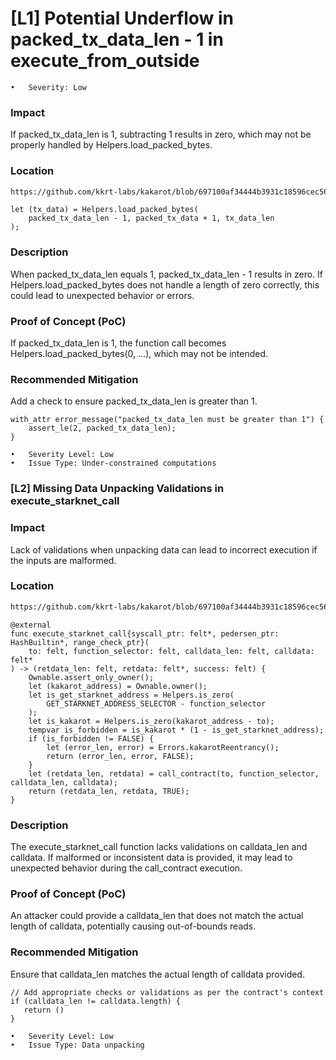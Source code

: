 # [L1] Potential Underflow in packed_tx_data_len - 1 in execute_from_outside

	•	Severity: Low

### Impact
If packed_tx_data_len is 1, subtracting 1 results in zero, which may not be properly handled by Helpers.load_packed_bytes.

### Location
```txt
https://github.com/kkrt-labs/kakarot/blob/697100af34444b3931c18596cec56c454caf28ed/src/kakarot/accounts/account_contract.cairo#L95-L149
```
```Cairo
let (tx_data) = Helpers.load_packed_bytes(
    packed_tx_data_len - 1, packed_tx_data + 1, tx_data_len
);
```
### Description
When packed_tx_data_len equals 1, packed_tx_data_len - 1 results in zero. If Helpers.load_packed_bytes does not handle a length of zero correctly, this could lead to unexpected behavior or errors.

### Proof of Concept (PoC)
If packed_tx_data_len is 1, the function call becomes Helpers.load_packed_bytes(0, ...), which may not be intended.

### Recommended Mitigation
Add a check to ensure packed_tx_data_len is greater than 1.
```Cairo
with_attr error_message("packed_tx_data_len must be greater than 1") {
    assert_le(2, packed_tx_data_len);
}
````
	•	Severity Level: Low
	•	Issue Type: Under-constrained computations

### [L2] Missing Data Unpacking Validations in execute_starknet_call

### Impact 
Lack of validations when unpacking data can lead to incorrect execution if the inputs are malformed.

### Location
```txt
https://github.com/kkrt-labs/kakarot/blob/697100af34444b3931c18596cec56c454caf28ed/src/kakarot/accounts/account_contract.cairo#L333-L349
```
```Cairo
@external
func execute_starknet_call{syscall_ptr: felt*, pedersen_ptr: HashBuiltin*, range_check_ptr}(
    to: felt, function_selector: felt, calldata_len: felt, calldata: felt*
) -> (retdata_len: felt, retdata: felt*, success: felt) {
    Ownable.assert_only_owner();
    let (kakarot_address) = Ownable.owner();
    let is_get_starknet_address = Helpers.is_zero(
        GET_STARKNET_ADDRESS_SELECTOR - function_selector
    );
    let is_kakarot = Helpers.is_zero(kakarot_address - to);
    tempvar is_forbidden = is_kakarot * (1 - is_get_starknet_address);
    if (is_forbidden != FALSE) {
        let (error_len, error) = Errors.kakarotReentrancy();
        return (error_len, error, FALSE);
    }
    let (retdata_len, retdata) = call_contract(to, function_selector, calldata_len, calldata);
    return (retdata_len, retdata, TRUE);
}
```

### Description
The execute_starknet_call function lacks validations on calldata_len and calldata. If malformed or inconsistent data is provided, it may lead to unexpected behavior during the call_contract execution.

### Proof of Concept (PoC)
An attacker could provide a calldata_len that does not match the actual length of calldata, potentially causing out-of-bounds reads.

### Recommended Mitigation
Ensure that calldata_len matches the actual length of calldata provided.
```Cairo
// Add appropriate checks or validations as per the contract's context
if (calldata_len != calldata.length) {
   return ()
}
```
	•	Severity Level: Low
	•	Issue Type: Data unpacking